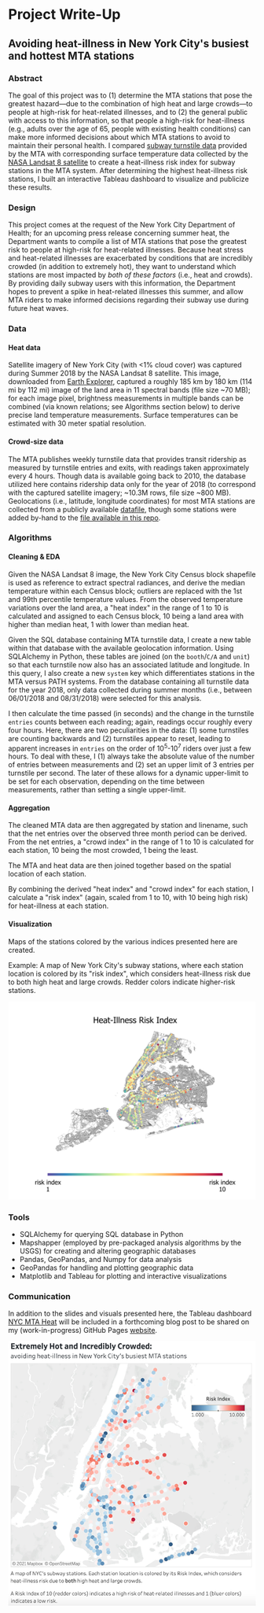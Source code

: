 # Project Write-Up
## Avoiding heat-illness in New York City's busiest and hottest MTA stations


### Abstract

The goal of this project was to (1) determine the MTA stations that pose the greatest hazard&mdash;due to the combination of high heat and large crowds&mdash;to people at high-risk for heat-related illnesses, and to (2) the general public with access to this information, so that people a high-risk for heat-illness (e.g., adults over the age of 65, people with existing health conditions) can make more informed decisions about which MTA stations to avoid to maintain their personal health. I compared [subway turnstile data](http://web.mta.info/developers/turnstile.html) provided by the MTA with corresponding surface temperature data collected by the [NASA Landsat 8 satellite](https://landsat.gsfc.nasa.gov/landsat-8/landsat-8-overview) to create a heat-illness risk index for subway stations in the MTA system. After determining the highest heat-illness risk stations, I built an interactive Tableau dashboard to visualize and publicize these results.


### Design

This project comes at the request of the New York City Department of Health; for an upcoming press release concerning summer heat, the Department wants to compile a list of MTA stations that pose the greatest risk to people at high-risk for heat-related illnesses. Because heat stress and heat-related illnesses are exacerbated by conditions that are incredibly crowded (in addition to extremely hot), they want to understand which stations are most impacted by _both of these factors_ (i.e., heat and crowds). By providing daily subway users with this information, the Department hopes to prevent a spike in heat-related illnesses this summer, and allow MTA riders to make informed decisions regarding their subway use during future heat waves.

### Data

#### Heat data
Satellite imagery of New York City (with <1% cloud cover) was captured during Summer 2018 by the NASA Landsat 8 satellite. This image, downloaded from [Earth Explorer](https://earthexplorer.usgs.gov/), captured a roughly 185 km by 180 km (114 mi by 112 mi) image of the land area in 11 spectral bands (file size ~70 MB); for each image pixel, brightness measurements in multiple bands can be combined (via known relations; see Algorithms section below) to derive precise land temperature measurements. Surface temperatures can be estimated with 30 meter spatial resolution.

#### Crowd-size data
The MTA publishes weekly turnstile data that provides transit ridership as measured by turnstile entries and exits, with readings taken approximately every 4 hours. Though data is available going back to 2010, the database utilized here contains ridership data only for the year of 2018 (to correspond with the captured satellite imagery; ~10.3M rows, file size ~800 MB). Geolocations (i.e., latitude, longitude coordinates) for most MTA stations are collected from a publicly available [datafile](https://github.com/chriswhong/nycturnstiles/blob/master/geocoded.csv), though some stations were added by-hand to the [file available in this repo](https://github.com/hmlewis-astro/mta_analysis/blob/main/geocoded.csv).


### Algorithms

#### Cleaning & EDA
Given the NASA Landsat 8 image, the New York City Census block shapefile is used as reference to extract spectral radiances, and derive the median temperature within each Census block; outliers are replaced with the 1st and 99th percentile temperature values. From the observed temperature variations over the land area, a "heat index" in the range of 1 to 10 is calculated and assigned to each Census block, 10 being a land area with higher than median heat, 1 with lower than median heat.

Given the SQL database containing MTA turnstile data, I create a new table within that database with the available geolocation information. Using SQLAlchemy in Python, these tables are joined (on the `booth`/`C/A` and `unit`) so that each turnstile now also has an associated latitude and longitude. In this query, I also create a new `system` key which differentiates stations in the MTA versus PATH systems. From the database containing all turnstile data for the year 2018, only data collected during summer months (i.e., between 06/01/2018 and 08/31/2018) were selected for this analysis.

I then calculate the time passed (in seconds) and the change in the turnstile `entries` counts between each reading; again, readings occur roughly every four hours. Here, there are two peculiarities in the data: (1) some turnstiles are counting backwards and (2) turnstiles appear to reset, leading to apparent increases in `entries` on the order of 10<sup>5</sup>-10<sup>7</sup> riders over just a few hours. To deal with these, I (1) always take the absolute value of the number of entries between measurements and (2) set an upper limit of 3 entries per turnstile per second. The later of these allows for a dynamic upper-limit to be set for each observation, depending on the time between measurements, rather than setting a single upper-limit.

#### Aggregation
The cleaned MTA data are then aggregated by station and linename, such that the net entries over the observed three month period can be derived. From the net entries, a "crowd index" in the range of 1 to 10 is calculated for each station, 10 being the most crowded, 1 being the least.

The MTA and heat data are then joined together based on the spatial location of each station.

By combining the derived "heat index" and "crowd index" for each station, I calculate a "risk index" (again, scaled from 1 to 10, with 10 being high risk) for heat-illness at each station.

#### Visualization
Maps of the stations colored by the various indices presented here are created.

Example: A map of New York City's subway stations, where each station location is colored by its "risk index", which considers heat-illness risk due to both high heat and large crowds. Redder colors indicate higher-risk stations.

<p align="center">
<img src="https://github.com/hmlewis-astro/mta_analysis/blob/main/heat_data/data/output/analysis_out/final/plots/new-york-station-risk-index.png" width="512" />
</p>


### Tools
- SQLAlchemy for querying SQL database in Python
- Mapshapper (employed by pre-packaged analysis algorithms by the USGS) for creating and altering geographic databases
- Pandas, GeoPandas, and Numpy for data analysis
- GeoPandas for handling and plotting geographic data
- Matplotlib and Tableau for plotting and interactive visualizations

### Communication

In addition to the slides and visuals presented here, the Tableau dashboard [NYC MTA Heat](https://public.tableau.com/views/NYCMTAHeatAnalysis/Dashboard1?:language=en-US&publish=yes&:display_count=n&:origin=viz_share_link) will be included in a forthcoming blog post to be shared on my (work-in-progress) GitHub Pages [website](https://hmlewis-astro.github.io/).

<p align="center">
<img src="https://github.com/hmlewis-astro/mta_analysis/blob/main/final_pres/NYC_MTA_heat_dashboard.png" width="512" />
</p>
